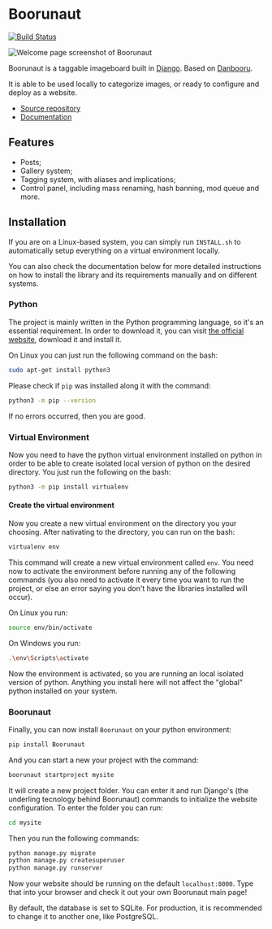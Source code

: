 # Boorunaut
[![Build Status](https://travis-ci.com/Boorunaut/Boorunaut.svg?branch=master)](https://travis-ci.com/Boorunaut/Boorunaut)

![Welcome page screenshot of Boorunaut](assets/PostListingScreenshot.png)

Boorunaut is a taggable imageboard built in [Django](https://www.djangoproject.com). Based on [Danbooru](https://github.com/r888888888/danbooru).

It is able to be used locally to categorize images, or ready to configure and deploy as a website.

* [Source repository](https://github.com/Boorunaut/Boorunaut)
* [Documentation](https://boorunaut.gitbook.io/docs/)

## Features

* Posts;
* Gallery system;
* Tagging system, with aliases and implications;
* Control panel, including mass renaming, hash banning, mod queue and more.

## Installation

If you are on a Linux-based system, you can simply run `INSTALL.sh` to automatically setup everything on a virtual environment locally.

You can also check the documentation below for more detailed instructions on how to install the library and its requirements manually and on different systems.

### Python

The project is mainly written in the Python programming language, so it's an essential requirement. In order to download it, you can visit [the official website](https://www.python.org/), download it and install it.

On Linux you can just run the following command on the bash:

```bash
sudo apt-get install python3
```

Please check if `pip` was installed along it with the command:

```bash
python3 -m pip --version
```

If no errors occurred, then you are good.

### Virtual Environment

Now you need to have the python virtual environment installed on python in order to be able to create isolated local version of python on the desired directory. You just run the following on the bash:

```bash
python3 -m pip install virtualenv
```

#### Create the virtual environment

Now you create a new virtual environment on the directory you your choosing. After nativating to the directory, you can run on the bash:

```bash
virtualenv env
```

This command will create a new virtual environment called `env`.
You need now to activate the environment before running any of the following commands (you also need to activate it every time you want to run the project, or else an error saying you don't have the libraries installed will occur).

On Linux you run:

```bash
source env/bin/activate
```

On Windows you run:

```bash
.\env\Scripts\activate
```

Now the environment is activated, so you are running an local isolated version of python. Anything you install here will not affect the "global" python installed on your system.

### Boorunaut

Finally, you can now install `Boorunaut` on your python environment:

```bash
pip install Boorunaut
```

And you can start a new your project with the command:

```bash
boorunaut startproject mysite
```

It will create a new project folder. You can enter it and run Django's (the underling tecnology behind Boorunaut) commands to initialize the website configuration. To enter the folder you can run:

```bash
cd mysite
```

Then you run the following commands:


```bash
python manage.py migrate
python manage.py createsuperuser
python manage.py runserver
```

Now your website should be running on the default `localhost:8000`. Type that into your browser and check it out your own Boorunaut main page!

By default, the database is set to SQLite. For production, it is recommended to change it to another one, like PostgreSQL.
